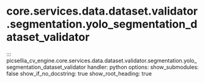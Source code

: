 # core.services.data.dataset.validator.segmentation.yolo_segmentation_dataset_validator

::: picsellia_cv_engine.core.services.data.dataset.validator.segmentation.yolo_segmentation_dataset_validator
    handler: python
    options:
        show_submodules: false
        show_if_no_docstring: true
        show_root_heading: true
